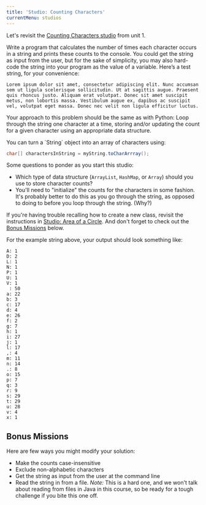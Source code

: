 ```yaml
---
title: 'Studio: Counting Characters'
currentMenu: studios
---
```


Let's revisit the [Counting Characters studio](https://runestone.launchcode.org/runestone/static/thinkcspy/Studios/counting-characters.html) from unit 1.

Write a program that calculates the number of times each character occurs in a string and prints these counts to the console. You could get the string as input from the user, but for the sake of simplicity, you may also hard-code the string into your program as the value of a variable. Here’s a test string, for your convenience:

```nohighlight
Lorem ipsum dolor sit amet, consectetur adipiscing elit. Nunc accumsan sem ut ligula scelerisque sollicitudin. Ut at sagittis augue. Praesent quis rhoncus justo. Aliquam erat volutpat. Donec sit amet suscipit metus, non lobortis massa. Vestibulum augue ex, dapibus ac suscipit vel, volutpat eget massa. Donec nec velit non ligula efficitur luctus.
```

Your approach to this problem should be the same as with Python: Loop through the string one character at a time, storing and/or updating the count for a given character using an appropriate data structure.

<aside class="aside-pro-tip" markdown="1">
You can turn a `String` object into an array of characters using:

```java
char[] charactersInString = myString.toCharArrray();
```
</aside>

Some questions to ponder as you start this studio:
- Which type of data structure (`ArrayList`, `HashMap`, or `Array`) should you use to store character counts?
- You'll need to "initialize" the counts for the characters in some fashion. It's probably better to do this as you go through the string, as opposed to doing to before you loop through the string. (Why?)

If you're having trouble recalling how to create a new class, revisit the instructions in [Studio: Area of a Circle](../area/). And don't forget to check out the [Bonus Missions](#bonus-missions) below.

For the example string above, your output should look something like:

```nohighlight
A: 1
D: 2
L: 1
N: 1
P: 1
U: 1
V: 1
 : 50
a: 22
b: 3
c: 17
d: 4
e: 26
f: 2
g: 7
h: 1
i: 27
j: 1
l: 17
,: 4
m: 11
n: 14
.: 8
o: 15
p: 7
q: 3
r: 9
s: 29
t: 29
u: 28
v: 4
x: 1
```

## Bonus Missions

Here are few ways you might modify your solution:

- Make the counts case-insensitive
- Exclude non-alphabetic characters
- Get the string as input from the user at the command line
- Read the string in from a file. *Note:* This is a hard one, and we won't talk about reading from files in Java in this course, so be ready for a tough challenge if you bite this one off.

